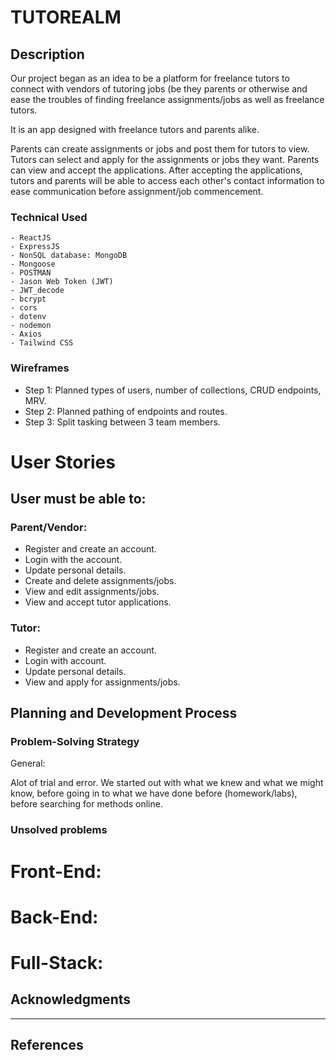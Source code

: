# TUTOREALM

## Description

Our project began as an idea to be a platform for freelance tutors to connect with vendors of tutoring jobs (be they parents or otherwise and ease the troubles of finding freelance assignments/jobs as well as freelance tutors.

It is an app designed with freelance tutors and parents alike.

Parents can create assignments or jobs and post them for tutors to view.
Tutors can select and apply for the assignments or jobs they want. Parents can view and accept the applications.
After accepting the applications, tutors and parents will be able to access each other's contact information to ease communication before assignment/job commencement.

### Technical Used

```
- ReactJS
- ExpressJS
- NonSQL database: MongoDB
- Mongoose
- POSTMAN
- Jason Web Token (JWT)
- JWT_decode
- bcrypt
- cors
- dotenv
- nodemon
- Axios
- Tailwind CSS

```

### Wireframes

<!-- images in here. -->

- Step 1: Planned types of users, number of collections, CRUD endpoints, MRV.
- Step 2: Planned pathing of endpoints and routes.
- Step 3: Split tasking between 3 team members.

# User Stories

## User must be able to:

### Parent/Vendor:

- Register and create an account.
- Login with the account.
- Update personal details.
- Create and delete assignments/jobs.
- View and edit assignments/jobs.
- View and accept tutor applications.

### Tutor:

- Register and create an account.
- Login with account.
- Update personal details.
- View and apply for assignments/jobs.

## Planning and Development Process

<!-- A basic story of your planning and developing this project. -->

### Problem-Solving Strategy

General:

Alot of trial and error. We started out with what we knew and what we might know, before going in to what we have done before (homework/labs), before searching for methods online.

<!-- Front-End:

Back-End:
- Grabbing certain values from keys in an object nested in an array.
- Manipulating data in an array nested in an object.

Full-Stack: -->

### Unsolved problems

# Front-End:

# Back-End:

# Full-Stack:

## Acknowledgments

---

## References

